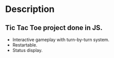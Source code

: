 # Description
## Tic Tac Toe project done in JS. 
* Interactive gameplay with turn-by-turn system.
* Restartable.
* Status display.
